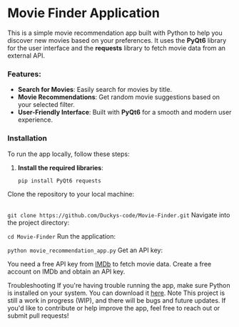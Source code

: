 # Movie Finder Application

This is a simple movie recommendation app built with Python to help you discover new movies based on your preferences. It uses the **PyQt6** library for the user interface and the **requests** library to fetch movie data from an external API.

### Features:
- **Search for Movies**: Easily search for movies by title.
- **Movie Recommendations**: Get random movie suggestions based on your selected filter.
- **User-Friendly Interface**: Built with **PyQt6** for a smooth and modern user experience.

### Installation

To run the app locally, follow these steps:

1. **Install the required libraries**:
   ```bash
   pip install PyQt6 requests
Clone the repository to your local machine:

##
`git clone https://github.com/Duckys-code/Movie-Finder.git`
Navigate into the project directory:


`cd Movie-Finder`
Run the application:


`python movie_recommendation_app.py`
Get an API key:

You need a free API key from [IMDb](https://help.imdb.com/article/imdb/general-information/introducing-the-imdb-api/G49M5Y59L5N4WABM?ref_=helpart_nav_44#) to fetch movie data. Create a free account on IMDb and obtain an API key.

Troubleshooting
If you're having trouble running the app, make sure Python is installed on your system. You can download it [here](python.org).
Note
This project is still a work in progress (WIP), and there will be bugs and future updates. If you'd like to contribute or help improve the app, feel free to reach out or submit pull requests!


